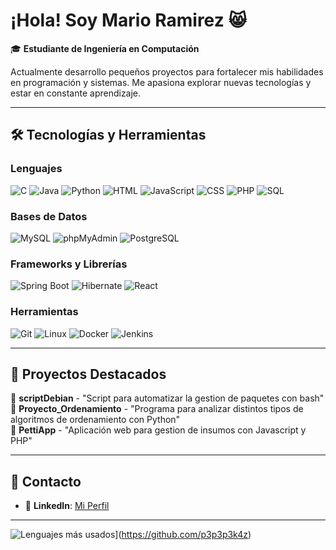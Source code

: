 # ¡Hola! Soy Mario Ramirez 😸

🎓 **Estudiante de Ingeniería en Computación** 

Actualmente desarrollo pequeños proyectos para fortalecer mis habilidades en programación y sistemas. Me apasiona explorar nuevas tecnologías y estar en constante aprendizaje. 

---

## 🛠️ Tecnologías y Herramientas

### **Lenguajes**  
![C](https://img.shields.io/badge/C-A8B9CC?style=for-the-badge&logo=c&logoColor=black)
![Java](https://img.shields.io/badge/Java-007396?style=for-the-badge&logo=java&logoColor=white)
![Python](https://img.shields.io/badge/Python-3776AB?style=for-the-badge&logo=python&logoColor=white)
![HTML](https://img.shields.io/badge/HTML-E34F26?style=for-the-badge&logo=html5&logoColor=white)
![JavaScript](https://img.shields.io/badge/JavaScript-F7DF1E?style=for-the-badge&logo=javascript&logoColor=black)
![CSS](https://img.shields.io/badge/CSS-1572B6?style=for-the-badge&logo=css3&logoColor=white)
![PHP](https://img.shields.io/badge/PHP-777BB4?style=for-the-badge&logo=php&logoColor=white)
![SQL](https://img.shields.io/badge/SQL-4479A1?style=for-the-badge&logo=postgresql&logoColor=white)

### **Bases de Datos**  
![MySQL](https://img.shields.io/badge/MySQL-005C84?style=for-the-badge&logo=mysql&logoColor=white)
![phpMyAdmin](https://img.shields.io/badge/phpMyAdmin-FF6B6B?style=for-the-badge&logo=php&logoColor=white)
![PostgreSQL](https://img.shields.io/badge/PostgreSQL-316192?style=for-the-badge&logo=postgresql&logoColor=white)

### **Frameworks y Librerías**  
![Spring Boot](https://img.shields.io/badge/Spring%20Boot-6DB33F?style=for-the-badge&logo=spring-boot&logoColor=white)
![Hibernate](https://img.shields.io/badge/Hibernate-59666C?style=for-the-badge&logo=hibernate&logoColor=white)
![React](https://img.shields.io/badge/React-61DAFB?style=for-the-badge&logo=react&logoColor=black)

### **Herramientas**  
![Git](https://img.shields.io/badge/Git-F05032?style=for-the-badge&logo=git&logoColor=white)
![Linux](https://img.shields.io/badge/Linux-FCC624?style=for-the-badge&logo=linux&logoColor=black)
![Docker](https://img.shields.io/badge/Docker-2496ED?style=for-the-badge&logo=docker&logoColor=white)
![Jenkins](https://img.shields.io/badge/Jenkins-D24939?style=for-the-badge&logo=jenkins&logoColor=white)

---

## 🌟 Proyectos Destacados 
🔗 **scriptDebian** - "Script para automatizar la gestion de paquetes con bash"  
🔗 **Proyecto_Ordenamiento** - "Programa para analizar distintos tipos de algoritmos de ordenamiento con Python"  
🔗 **PettiApp** - "Aplicación web para gestion de insumos con Javascript y PHP"  

---

## 📩 Contacto  
<!--- ✉️ **Email**: [tuemail@ejemplo.com](mailto:tuemail@ejemplo.com)-->
- 💼 **LinkedIn**: [Mi Perfil](https://www.linkedin.com/in/mario-ramirez-abab9a318/)

---
![Lenguajes más usados](https://github-readme-stats.vercel.app/api/top-langs/?username=p3p3p3k4z&layout=compact&theme=radical&hide=html,css)](https://github.com/p3p3p3k4z)
